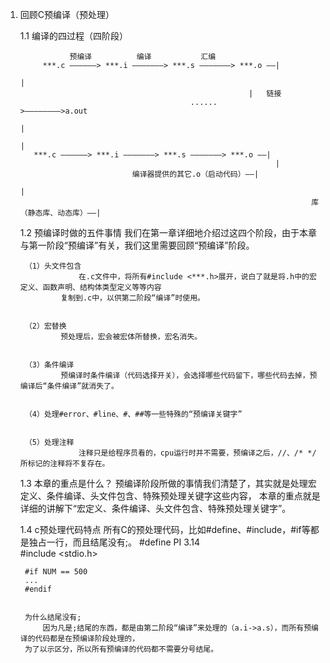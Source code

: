 1. 回顾C预编译（预处理）

	1.1 编译的四过程（四阶段）
			
			      预编译          编译           汇编
			***.c ——————> ***.i ———————> ***.s ———————> ***.o ——|
																											    |
                                                          |   链接																												
									         ......                 	       >————————>a.out
										                                      |
																									        | 
		  ***.c ——————> ***.i ———————> ***.s ———————> ***.o ——|  
			                                                    |
			                    编译器提供的其它.o（启动代码）——|
																		                      |
																		库（静态库、动态库）——|
			

	1.2 预编译时做的五件事情
			我们在第一章详细地介绍过这四个阶段，由于本章与第一阶段“预编译”有关，我们这里需要回顾“预编译”阶段。
		
		（1）头文件包含
					在.c文件中，将所有#include <***.h>展开，说白了就是将.h中的宏定义、函数声明、结构体类型定义等等内容
				复制到.c中，以供第二阶段“编译”时使用。
		
		
		（2）宏替换
				预处理后，宏会被宏体所替换，宏名消失。

				
		（3）条件编译
				预编译时条件编译（代码选择开关），会选择哪些代码留下，哪些代码去掉，预编译后“条件编译”就消失了。
				
				
		（4）处理#error、#line、#、##等一些特殊的“预编译关键字”
				
				
		（5）处理注释
					注释只是给程序员看的，cpu运行时并不需要，预编译之后，//、/* */所标记的注释将不复存在。
		
			
	1.3 本章的重点是什么？
				预编译阶段所做的事情我们清楚了，其实就是处理宏定义、条件编译、头文件包含、特殊预处理关键字这些内容，
			本章的重点就是详细的讲解下“宏定义、条件编译、头文件包含、特殊预处理关键字”。	
	
	
	1.4 c预处理代码特点
			所有C的预处理代码，比如#define、#include，#if等都是独占一行，而且结尾没有;。
		#define PI 3.14  
		#include <stdio.h>
		
		#if NUM == 500
		...
		#endif
		
		
		为什么结尾没有;
			因为凡是;结尾的东西，都是由第二阶段“编译”来处理的（a.i->a.s），而所有预编译的代码都是在预编译阶段处理的，
		为了以示区分，所以所有预编译的代码都不需要分号结尾。
